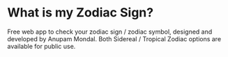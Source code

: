 # What is my Zodiac Sign? 
Free web app to check your zodiac sign / zodiac symbol, designed and developed by Anupam Mondal. Both Sidereal / Tropical Zodiac options are available for public use. 
